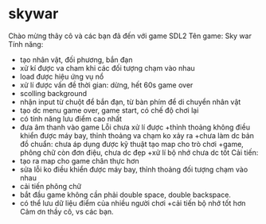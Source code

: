 # skywar
Chào mừng thây cô và các bạn đã đến với game SDL2
Tên game: Sky war
Tính năng:
+ tạo nhân vật, đối phương, bắn đạn
+ xử kí được va cham khi các đối tượng chạm vào nhau
+ load được hiệu ứng vụ nổ
+ xử lí được vấn đề thời gian: dừng, hết 60s game over
+ scolling background
+ nhận input từ chuột để bắn đạn, từ bàn phím để di chuyển nhân vật
+ tạo dc menu game over, game start, có chế độ chơi lại
+ có tính năng lưu điểm cao nhất
+ đưa âm thanh vào game
  Lỗi chưa xử lí được
+thỉnh thoảng không điều khiển được máy bay, thỉnh thoảng va chạm ko xảy ra
+chưa làm dc bản đồ chuẩn: chưa áp dụng được kỹ thuật tạo map cho trò chơi
+game, phông chữ còn đơn điệu, chưa dc đẹp
+xử lí bộ nhớ chưa dc tốt
  Cải tiến:
+ tạo ra map cho game chân thực hơn
+ sửa lỗi ko điều khiển được máy bay, thỉnh thoảng đối tượng chạm vào nhau
+ cải tiến phông chữ
+ bắt đầu game không cần phải double space, double backspace.
+ có thể lưu dữ liệu điểm của nhiều người chơi
+cải tiến bộ nhớ tốt hơn
Cảm ơn thầy cô, vs các bạn.

